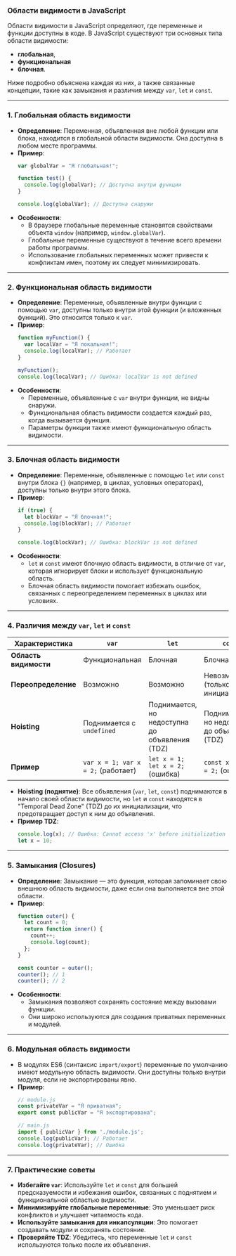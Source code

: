 ### Области видимости в JavaScript

Области видимости в JavaScript определяют, где переменные и функции доступны в коде. В JavaScript существуют три основных типа области видимости: 
- **глобальная**, 
- **функциональная**
- **блочная**. 

Ниже подробно объяснена каждая из них, а также связанные концепции, такие как замыкания и различия между `var`, `let` и `const`.

---

### 1. **Глобальная область видимости**
- **Определение**: Переменная, объявленная вне любой функции или блока, находится в глобальной области видимости. Она доступна в любом месте программы.
- **Пример**:
  ```javascript
  var globalVar = "Я глобальная!";

  function test() {
    console.log(globalVar); // Доступна внутри функции
  }

  console.log(globalVar); // Доступна снаружи
  ```
- **Особенности**:
  - В браузере глобальные переменные становятся свойствами объекта `window` (например, `window.globalVar`).
  - Глобальные переменные существуют в течение всего времени работы программы.
  - Использование глобальных переменных может привести к конфликтам имен, поэтому их следует минимизировать.

---

### 2. **Функциональная область видимости**
- **Определение**: Переменные, объявленные внутри функции с помощью `var`, доступны только внутри этой функции (и вложенных функций). Это относится только к `var`.
- **Пример**:
  ```javascript
  function myFunction() {
    var localVar = "Я локальная!";
    console.log(localVar); // Работает
  }

  myFunction();
  console.log(localVar); // Ошибка: localVar is not defined
  ```
- **Особенности**:
  - Переменные, объявленные с `var` внутри функции, не видны снаружи.
  - Функциональная область видимости создается каждый раз, когда вызывается функция.
  - Параметры функции также имеют функциональную область видимости.

---

### 3. **Блочная область видимости**
- **Определение**: Переменные, объявленные с помощью `let` или `const` внутри блока `{}` (например, в циклах, условных операторах), доступны только внутри этого блока.
- **Пример**:
  ```javascript
  if (true) {
    let blockVar = "Я блочная!";
    console.log(blockVar); // Работает
  }

  console.log(blockVar); // Ошибка: blockVar is not defined
  ```
- **Особенности**:
  - `let` и `const` имеют блочную область видимости, в отличие от `var`, которая игнорирует блоки и использует функциональную область.
  - Блочная область видимости помогает избежать ошибок, связанных с переопределением переменных в циклах или условиях.

---

### 4. **Различия между `var`, `let` и `const`**
| Характеристика        | `var`                              | `let`                              | `const`                            |
|-----------------------|------------------------------------|------------------------------------|------------------------------------|
| **Область видимости** | Функциональная                    | Блочная                           | Блочная                           |
| **Переопределение**   | Возможно                          | Возможно                          | Невозможно (только инициализация) |
| **Hoisting**          | Поднимается с `undefined`         | Поднимается, но недоступна до объявления (TDZ) | Поднимается, но недоступна до объявления (TDZ) |
| **Пример**            | `var x = 1; var x = 2;` (работает) | `let x = 1; let x = 2;` (ошибка) | `const x = 1; x = 2;` (ошибка)    |

- **Hoisting (поднятие)**: Все объявления (`var`, `let`, `const`) поднимаются в начало своей области видимости, но `let` и `const` находятся в "Temporal Dead Zone" (TDZ) до их инициализации, что предотвращает доступ к ним до объявления.
- **Пример TDZ**:
  ```javascript
  console.log(x); // Ошибка: Cannot access 'x' before initialization
  let x = 10;
  ```

---

### 5. **Замыкания (Closures)**
- **Определение**: Замыкание — это функция, которая запоминает свою внешнюю область видимости, даже если она выполняется вне этой области.
- **Пример**:
  ```javascript
  function outer() {
    let count = 0;
    return function inner() {
      count++;
      console.log(count);
    };
  }

  const counter = outer();
  counter(); // 1
  counter(); // 2
  ```
- **Особенности**:
  - Замыкания позволяют сохранять состояние между вызовами функции.
  - Они широко используются для создания приватных переменных и модулей.

---

### 6. **Модульная область видимости**
- В модулях ES6 (синтаксис `import/export`) переменные по умолчанию имеют модульную область видимости. Они доступны только внутри модуля, если не экспортированы явно.
- **Пример**:
  ```javascript
  // module.js
  const privateVar = "Я приватная";
  export const publicVar = "Я экспортирована";
  ```
  ```javascript
  // main.js
  import { publicVar } from './module.js';
  console.log(publicVar); // Работает
  console.log(privateVar); // Ошибка
  ```

---

### 7. **Практические советы**
- **Избегайте `var`**: Используйте `let` и `const` для большей предсказуемости и избежания ошибок, связанных с поднятием и функциональной областью видимости.
- **Минимизируйте глобальные переменные**: Это уменьшает риск конфликтов и улучшает читаемость кода.
- **Используйте замыкания для инкапсуляции**: Это помогает создавать модули и сохранять состояние.
- **Проверяйте TDZ**: Убедитесь, что переменные `let` и `const` используются только после их объявления.
